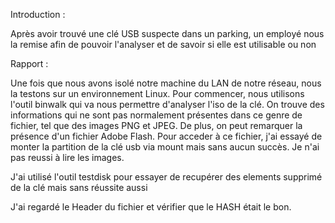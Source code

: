 Introduction :

Après avoir trouvé une clé USB suspecte dans un parking, un employé nous la remise afin de pouvoir l'analyser et de savoir si elle est utilisable ou non 



Rapport :

Une fois que nous avons isolé notre machine du LAN de notre réseau, nous la testons sur un environnement Linux. Pour commencer, nous utilisons l'outil binwalk qui va nous permettre d'analyser l'iso de la clé. On trouve des informations qui ne sont pas normalement présentes dans ce genre de fichier, tel que des images PNG et JPEG. De plus, on peut remarquer la présence d'un fichier Adobe Flash. Pour acceder à ce fichier, j'ai essayé de monter la partition de la clé usb via mount mais sans aucun succès. Je n'ai pas reussi à lire les images.

J'ai utilisé l'outil testdisk pour essayer de recupérer des elements supprimé de la clé mais sans réussite aussi

J'ai regardé le Header du fichier et vérifier que le HASH était le bon. 
